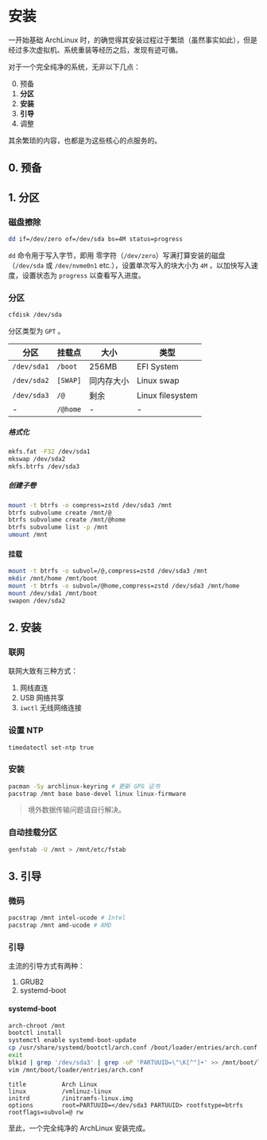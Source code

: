 # 安装

一开始基础 ArchLinux 时，的确觉得其安装过程过于繁琐（虽然事实如此），但是经过多次虚拟机、系统重装等经历之后，发现有迹可循。

对于一个完全纯净的系统，无非以下几点：

0. 预备
1. **分区**
2. **安装**
3. **引导**
4. 调整

其余繁琐的内容，也都是为这些核心的点服务的。

## 0. 预备

## 1. 分区

### 磁盘擦除

```sh
dd if=/dev/zero of=/dev/sda bs=4M status=progress
```

`dd` 命令用于写入字节，即用 零字符（`/dev/zero`）写满打算安装的磁盘（`/dev/sda` 或 `/dev/nvme0n1` etc.），设置单次写入的块大小为 `4M` ，以加快写入速度，设置状态为 `progress` 以查看写入进度。

### 分区

```sh
cfdisk /dev/sda
```

分区类型为 `GPT` 。

| 分区 | 挂载点 | 大小 | 类型 |
|-|-|-|-|
| `/dev/sda1` | `/boot` | 256MB | EFI System |
| `/dev/sda2` | `[SWAP]` | 同内存大小 | Linux swap |
| `/dev/sda3` | `/@` | 剩余 | Linux filesystem |
| - | `/@home` | - | - |

##### 格式化

```sh
mkfs.fat -F32 /dev/sda1
mkswap /dev/sda2
mkfs.btrfs /dev/sda3
```

##### 创建子卷

```sh
mount -t btrfs -o compress=zstd /dev/sda3 /mnt
btrfs subvolume create /mnt/@
btrfs subvolume create /mnt/@home
btrfs subvolume list -p /mnt
umount /mnt
```

#### 挂载

```sh
mount -t btrfs -o subvol=/@,compress=zstd /dev/sda3 /mnt
mkdir /mnt/home /mnt/boot
mount -t btrfs -o subvol=/@home,compress=zstd /dev/sda3 /mnt/home
mount /dev/sda1 /mnt/boot
swapon /dev/sda2
```

## 2. 安装

### 联网

联网大致有三种方式：

1. 网线直连
2. USB 网络共享
3. `iwctl` 无线网络连接

### 设置 NTP

```sh
timedatectl set-ntp true
```

### 安装

```sh
pacman -Sy archlinux-keyring # 更新 GPG 证书
pacstrap /mnt base base-devel linux linux-firmware
```

> 境外数据传输问题请自行解决。

### 自动挂载分区

```sh
genfstab -U /mnt > /mnt/etc/fstab
```

## 3. 引导

### 微码

```sh
pacstrap /mnt intel-ucode # Intel
pacstrap /mnt amd-ucode # AMD
```
 
### 引导

主流的引导方式有两种：

1. GRUB2
2. systemd-boot

#### systemd-boot

```sh
arch-chroot /mnt
bootctl install
systemctl enable systemd-boot-update
cp /usr/share/systemd/bootctl/arch.conf /boot/loader/entries/arch.conf
exit
blkid | grep '/dev/sda3' | grep -oP 'PARTUUID=\"\K[^"]+' >> /mnt/boot/loader/entries/arch.conf
vim /mnt/boot/loader/entries/arch.conf
```

```
title          Arch Linux
linux          /vmlinuz-linux
initrd         /initramfs-linux.img
options        root=PARTUUID=</dev/sda3 PARTUUID> rootfstype=btrfs rootflags=subvol=@ rw
```

至此，一个完全纯净的 ArchLinux 安装完成。
